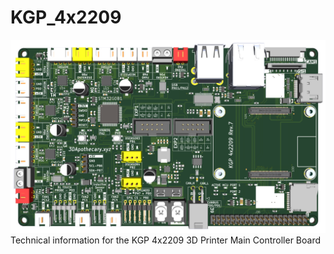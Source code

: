 # KGP_4x2209
![KGP_4x2209 Topside](https://github.com/3dApothecary-xyz/KGP_4x2209/blob/main/Images/KGP_4x2209-Rev_7-Topside.png)
Technical information for the KGP 4x2209 3D Printer Main Controller Board
